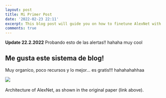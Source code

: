 ```yaml
---
layout: post
title: Mi Primer Post
date: '2022-02-23 22:11'
excerpt: This blog post will guide you on how to finetune AlexNet with pure TensorFlow.
comments: true
---
```


<div class="alert alert-info">
<strong>Update 22.2.2022</strong>
Probando esto de las alertas!! hahaha muy cool
</div>


## Me gusta este sistema de blog!
Muy organico, poco recursos y lo mejor... es gratis!!! hahahahahhaa

<div class="fig figcenter fighighlight">
  <img src="/images/finetune_alexnet/alexnet.png">
  <div class="figcaption"><br> Architecture of AlexNet, as shown in the original paper (link above).<br>
  </div>
</div>

